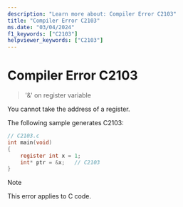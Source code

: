 ```yaml
---
description: "Learn more about: Compiler Error C2103"
title: "Compiler Error C2103"
ms.date: "03/04/2024"
f1_keywords: ["C2103"]
helpviewer_keywords: ["C2103"]
---
```

# Compiler Error C2103

> '&' on register variable

You cannot take the address of a register.

The following sample generates C2103:

```c
// C2103.c
int main(void)
{
    register int x = 1;
    int* ptr = &x;   // C2103
}
```

> [!NOTE]
> This error applies to C code.
